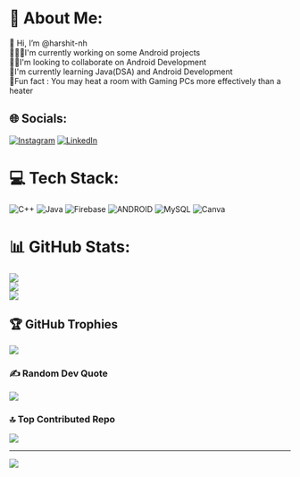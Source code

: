 # 💫 About Me:
👋 Hi, I’m @harshit-nh<br>🧑🏻‍💻I'm currently working on some Android projects<br>🤝🏻I'm looking to collaborate on Android Development<br>📖I'm currently learning Java(DSA) and Android Development<br>🧾Fun fact : You may heat a room with Gaming PCs more effectively than a heater


## 🌐 Socials:
[![Instagram](https://img.shields.io/badge/Instagram-%23E4405F.svg?logo=Instagram&logoColor=white)](https://instagram.com/harshit_nh) [![LinkedIn](https://img.shields.io/badge/LinkedIn-%230077B5.svg?logo=linkedin&logoColor=white)](https://linkedin.com/in/http://linkedin.com/in/harshit-sharma-414535214) 

# 💻 Tech Stack:
![C++](https://img.shields.io/badge/c++-%2300599C.svg?style=plastic&logo=c%2B%2B&logoColor=white) ![Java](https://img.shields.io/badge/java-%23ED8B00.svg?style=plastic&logo=java&logoColor=white) ![Firebase](https://img.shields.io/badge/firebase-%23039BE5.svg?style=plastic&logo=firebase) ![ANDROID](https://img.shields.io/badge/android-%2320232a.svg?style=plastic&logo=android&logoColor=%a4c639) ![MySQL](https://img.shields.io/badge/mysql-%2300f.svg?style=plastic&logo=mysql&logoColor=white) ![Canva](https://img.shields.io/badge/Canva-%2300C4CC.svg?style=plastic&logo=Canva&logoColor=white)
# 📊 GitHub Stats:
![](https://github-readme-stats.vercel.app/api?username=harshit-nh&theme=dark&hide_border=false&include_all_commits=true&count_private=true)<br/>
![](https://github-readme-streak-stats.herokuapp.com/?user=harshit-nh&theme=dark&hide_border=false)<br/>
![](https://github-readme-stats.vercel.app/api/top-langs/?username=harshit-nh&theme=dark&hide_border=false&include_all_commits=true&count_private=true&layout=compact)

## 🏆 GitHub Trophies
![](https://github-profile-trophy.vercel.app/?username=harshit-nh&theme=matrix&no-frame=false&no-bg=false&margin-w=4)

### ✍️ Random Dev Quote
![](https://quotes-github-readme.vercel.app/api?type=horizontal&theme=dark)

### 🔝 Top Contributed Repo
![](https://github-contributor-stats.vercel.app/api?username=harshit-nh&limit=5&theme=dracula&combine_all_yearly_contributions=true)

---
[![](https://visitcount.itsvg.in/api?id=harshit-nh&icon=4&color=3)](https://visitcount.itsvg.in)

<!-- Proudly created with GPRM ( https://gprm.itsvg.in ) -->

